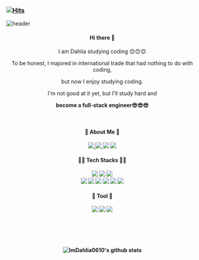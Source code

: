 ### [![Hits](https://hits.seeyoufarm.com/api/count/incr/badge.svg?url=https%3A%2F%2Fgithub.com%2FImDahlia0610%2Fhit-counter&count_bg=%23E0F5B1&title_bg=%239EC62A&icon=waze.svg&icon_color=%23FFFFFF&title=hits&edge_flat=false)](https://hits.seeyoufarm.com)

![header](https://capsule-render.vercel.app/api?type=egg&color=auto&height=300&section=header&text=Dahlia's%20Coding%20Diary&fontSize=40&)


<div align=center>


#### Hi there 👋

I am Dahlia studying coding 😊😊😊 

To be honest, I majored in international trade that had nothing to do with coding, 

but now I enjoy studying coding.

I'm not good at it yet, but I'll study hard and 

<b>become a full-stack engineer😎😎😎<b>
<br><br><br>

#### 🌼 About Me 🌼
<div>
<a href="https://solar-reindeer-9cd.notion.site/Hello-I-m-Jiyeon-efa81b43913847a7888590eacc0b4a95" target="_blank">
<img src="https://img.shields.io/badge/Notion-yellow?style=flat-squre&logo=Notion&logoColor=white">


<a href="https://www.instagram.com/imflower0610/" target="_blank">
<img src="https://img.shields.io/badge/Instagram-E4405F?style=flat-squre&logo=Instagram&logoColor=white">

<a href="https://imflower0610.blogspot.com/" target="_blank">
<img src="https://img.shields.io/badge/Blogger-FF5722?style=flat-squre&logo=Blogger&logoColor=white"/></a>

<a href="https://www.facebook.com/profile.php?id=100086569026206" target="_blank">
<img src="https://img.shields.io/badge/Facebook-1877F2?style=flat-squre&logo=Facebook&logoColor=white"/></a>
</div>



#### 🌼🌼 Tech Stacks 🌼🌼
<div>
<img src="https://img.shields.io/badge/JavaScript-F7DF1E?style=for-the-badge&logo=JavaScript&logoColor=white"/></a>
<img src="https://img.shields.io/badge/css3-1572B6?style=for-the-badge&logo=css3&logoColor=white"/></a>
<img src="https://img.shields.io/badge/HTML5-E34F26?style=for-the-badge&logo=HTML5&logoColor=white"/></a>
</div>

<div>
<img src="https://img.shields.io/badge/MySQL-4169E1?style=for-the-badge&logo=MySQL&logoColor=white"/></a>
<img src="https://img.shields.io/badge/Spring-6DB33F?style=for-the-badge&logo=Spring&logoColor=white"/></a>
<img src="https://img.shields.io/badge/Java-1877F2?style=for-the-badge&logo=Java&logoColor=white"/></a>
<img src="https://img.shields.io/badge/c-A8B9CC?style=for-the-badge&logo=c&logoColor=white"/></a>
<img src="https://img.shields.io/badge/c++-00599C?style=for-the-badge&logo=c++&logoColor=white"/></a>
<img src="https://img.shields.io/badge/Python-3776AB?style=for-the-badge&logo=Python&logoColor=white"/></a>
</div>



#### 🌷 Tool 🌷
<img src="https://img.shields.io/badge/Visual Studio Code-007ACC?style=flat-squre&logo=Visual Studio Code&logoColor=white"/></a>
<img src="https://img.shields.io/badge/Visual Studio-5C2D91?style=flat-squre&logo=Visual Studio &logoColor=white"/></a>
<img src="https://img.shields.io/badge/Eclipse IDE-2C2255?style=flat-squre&logo=Eclipse IDE&logoColor=white"/></a>

### 
</div>

<br><br><br>

<div align = center>

![ImDahlia0610's github stats](https://github-readme-stats.vercel.app/api?username=ImDahlia0610&show_icons=true)



</div>

<!--
**ImDahlia0610/ImDahlia0610** is a ✨ _special_ ✨ repository because its `README.md` (this file) appears on your GitHub profile.

Here are some ideas to get you started:

- 🔭 I’m currently working on ...
- 🌱 I’m currently learning ...
- 👯 I’m looking to collaborate on ...
- 🤔 I’m looking for help with ...
- 💬 Ask me about ...
- 📫 How to reach me: ...
- 😄 Pronouns: ...
- ⚡ Fun fact: ...
-->
